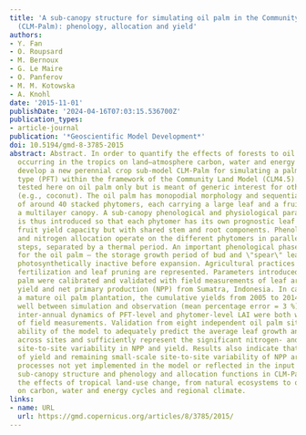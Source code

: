 ```yaml
---
title: 'A sub-canopy structure for simulating oil palm in the Community Land Model
  (CLM-Palm): phenology, allocation and yield'
authors:
- Y. Fan
- O. Roupsard
- M. Bernoux
- G. Le Maire
- O. Panferov
- M. M. Kotowska
- A. Knohl
date: '2015-11-01'
publishDate: '2024-04-16T07:03:15.536700Z'
publication_types:
- article-journal
publication: '*Geoscientific Model Development*'
doi: 10.5194/gmd-8-3785-2015
abstract: Abstract. In order to quantify the effects of forests to oil palm conversion
  occurring in the tropics on land–atmosphere carbon, water and energy fluxes, we
  develop a new perennial crop sub-model CLM-Palm for simulating a palm plant functional
  type (PFT) within the framework of the Community Land Model (CLM4.5). CLM-Palm is
  tested here on oil palm only but is meant of generic interest for other palm crops
  (e.g., coconut). The oil palm has monopodial morphology and sequential phenology
  of around 40 stacked phytomers, each carrying a large leaf and a fruit bunch, forming
  a multilayer canopy. A sub-canopy phenological and physiological parameterization
  is thus introduced so that each phytomer has its own prognostic leaf growth and
  fruit yield capacity but with shared stem and root components. Phenology and carbon
  and nitrogen allocation operate on the different phytomers in parallel but at unsynchronized
  steps, separated by a thermal period. An important phenological phase is identified
  for the oil palm – the storage growth period of bud and \"spear\" leaves which are
  photosynthetically inactive before expansion. Agricultural practices such as transplanting,
  fertilization and leaf pruning are represented. Parameters introduced for the oil
  palm were calibrated and validated with field measurements of leaf area index (LAI),
  yield and net primary production (NPP) from Sumatra, Indonesia. In calibration with
  a mature oil palm plantation, the cumulative yields from 2005 to 2014 matched notably
  well between simulation and observation (mean percentage error = 3 %). Simulated
  inter-annual dynamics of PFT-level and phytomer-level LAI were both within the range
  of field measurements. Validation from eight independent oil palm sites shows the
  ability of the model to adequately predict the average leaf growth and fruit yield
  across sites and sufficiently represent the significant nitrogen- and age-related
  site-to-site variability in NPP and yield. Results also indicate that seasonal dynamics
  of yield and remaining small-scale site-to-site variability of NPP are driven by
  processes not yet implemented in the model or reflected in the input data. The new
  sub-canopy structure and phenology and allocation functions in CLM-Palm allow exploring
  the effects of tropical land-use change, from natural ecosystems to oil palm plantations,
  on carbon, water and energy cycles and regional climate.
links:
- name: URL
  url: https://gmd.copernicus.org/articles/8/3785/2015/
---
```

